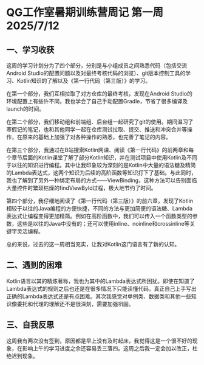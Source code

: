 # QG工作室暑期训练营周记        第一周 2025/7/12



## 一、学习收获

​	这周的学习计划分为了四个部分，分别是与小组成员之间熟悉代码（包括交流Android Studio的配置问题以及对最终考核代码的浏览）、git版本控制工具的学习、Kotlin知识的了解以及《第一行代码（第三版）》的学习。

在第一个部分，我们互相拉取了对方仓库的最终考核，发现在Android Studio的环境配置上有些许不同，我也学会了自己手动配置Gradle，节省了很多编译及launch的时间。

在第二个部分，我们移动组和前端组、后台组一起研究了git的使用。期间温习了寒假记的笔记，也和其他同学一起在仓库测试拉取、提交、推送和冲突合并等操作，在原来的基础上加强了对各种操作的熟悉，也完善了笔记的内容。

在第三个部分，我通过在B站搜索Kotlin网课、阅读《第一行代码》的前两章和每个章节后面的Kotlin课堂了解了部分Kotlin知识，并在测试项目中使用Kotlin及不同于以往的知识进行编程。其中让我印象较为深刻的是Kotlin中大量的语法糖及精简的Lambda表达式，这两个知识为后续的高阶函数等知识打下了基础。与此同时，我也了解到了另外一种绑定布局的方式——ViewBinding，这种方法可以告别面临大量控件时繁琐枯燥的findViewById过程，极大地节约了时间。

第四个部分，我仔细地阅读了《第一行代码（第三版）》的前六章，发现了Kotlin相较于以往的Java编程的方便快捷，不同的方法与更加简便的语法糖、Lambda表达式让编程变得更加精简。例如在高阶函数中，我们可以传入一个函数类型的参数，这些是以往的Java中没有的；还可以使用inline、noinline和crossinline等关键字灵活编程。

总的来说，过去的这一周相当充实，让我对Kotlin这门语言有了新的认知。

## 二、遇到的困难

Kotlin语言以其的精炼著称，我也为其中的Lambda表达式所困扰。即使在知道了Lambda表达式的规则之后也还是在很多情况下只能读懂代码，真正自己上手写出正确的Lambda表达式还是有点困难。其次我感觉对单例类、数据类和其他一些知识像委托和代理的理解还不是很深刻，需要加强巩固。

## 三、自我反思

这周我有两次没有签到，原因都是早上没有及时起床，我觉得这是一个很不好的现象，在影响上午的学习进度之余还容易丢三落四。这周之后我一定会加以改正，杜绝迟到现象。